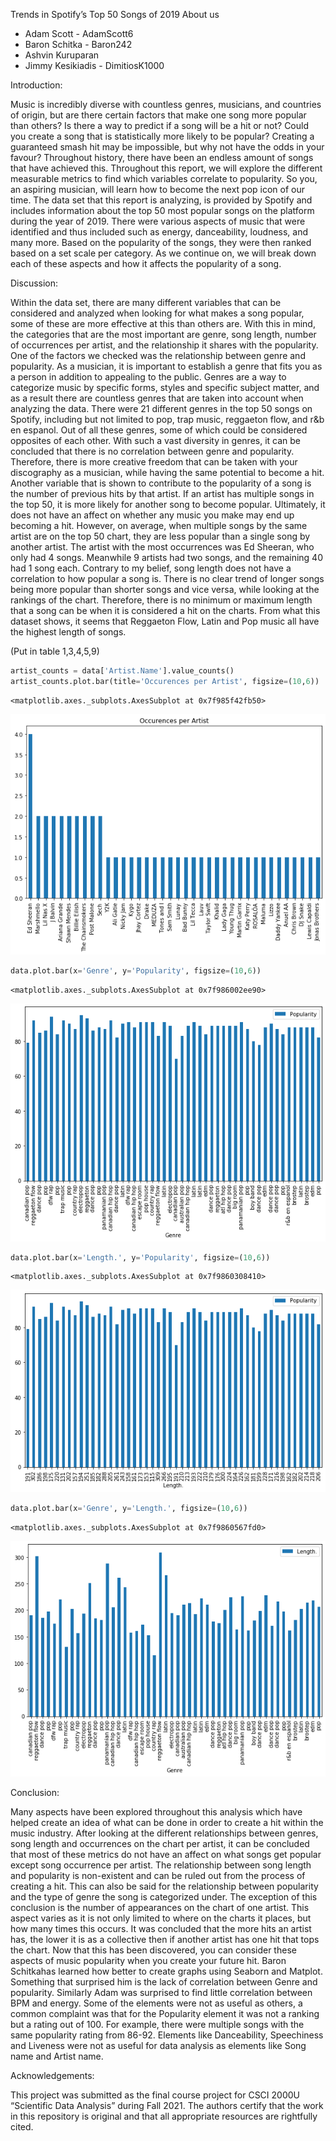 Trends in Spotify’s Top 50 Songs of 2019 
About us
- Adam Scott - AdamScott6
- Baron Schitka - Baron242
- Ashvin Kuruparan
- Jimmy Kesikiadis - DimitiosK1000

Introduction:

Music is incredibly diverse with countless genres, musicians, and countries of origin, but are there certain factors that make one song more popular than others? Is there a way to predict if a song will be a hit or not? Could you create a song that is statistically more likely to be popular? Creating a guaranteed smash hit may be impossible, but why not have the odds in your favour? Throughout history, there have been an endless amount of songs that have achieved this. Throughout this report, we will explore the different measurable metrics to find which variables correlate to popularity. So you, an aspiring musician, will learn how to become the next pop icon of our time. The data set that this report is analyzing, is provided by Spotify and includes information about the top 50 most popular songs on the platform during the year of 2019. There were various aspects of music that were identified and thus included such as energy, danceability, loudness, and many more. Based on the popularity of the songs, they were then ranked based on a set scale per category. As we continue on, we will break down each of these aspects and how it affects the popularity of a song. 


Discussion:

Within the data set, there are many different variables that can be considered and analyzed when looking for what makes a song popular, some of these are more effective at this than others are. With this in mind, the categories that are the most important are genre, song length, number of occurrences per artist, and the relationship it shares with the popularity. One of the factors we checked was the relationship between genre and popularity. As a musician, it is important to establish a genre that fits you as a person in addition to appealing to the public. Genres are a way to categorize music by specific forms, styles and specific subject matter, and as a result there are countless genres that are taken into account when analyzing the data. There were 21 different genres in the top 50 songs on Spotify, including but not limited to pop, trap music, reggaeton flow, and r&b en espanol. Out of all these genres, some of which could be considered opposites of each other. With such a vast diversity in genres, it can be concluded that there is no correlation between genre and popularity. Therefore, there is more creative freedom that can be taken with your discography as a musician, while having the same potential to become a hit. Another variable that is shown to contribute to the popularity of a song is the number of previous hits by that artist. If an artist has multiple songs in the top 50, it is more likely for another song to become popular. Ultimately, it does not have an affect on whether any music you make may end up becoming a hit. However, on average, when multiple songs by the same artist are on the top 50 chart, they are less popular than a single song by another artist. The artist with the most occurrences was Ed Sheeran, who only had 4 songs. Meanwhile 9 artists had two songs, and the remaining 40 had 1 song each. Contrary to my belief, song length does not have a correlation to how popular a song is. There is no clear trend of longer songs being more popular than shorter songs and vice versa, while looking at the rankings of the chart. Therefore, there is no minimum or maximum length that a song can be when it is considered a hit on the charts. From what this dataset shows, it seems that Reggaeton Flow, Latin and Pop music all have the highest length of songs.

(Put in table 1,3,4,5,9)


```python
artist_counts = data['Artist.Name'].value_counts()
artist_counts.plot.bar(title='Occurences per Artist', figsize=(10,6))
```




    <matplotlib.axes._subplots.AxesSubplot at 0x7f985f42fb50>




![png](output_1_1.png)



```python
data.plot.bar(x='Genre', y='Popularity', figsize=(10,6))
```




    <matplotlib.axes._subplots.AxesSubplot at 0x7f986002ee90>




![png](output_2_1.png)



```python
data.plot.bar(x='Length.', y='Popularity', figsize=(10,6))
```




    <matplotlib.axes._subplots.AxesSubplot at 0x7f9860308410>




![png](output_3_1.png)



```python
data.plot.bar(x='Genre', y='Length.', figsize=(10,6))
```




    <matplotlib.axes._subplots.AxesSubplot at 0x7f9860567fd0>




![png](output_4_1.png)


Conclusion:

Many aspects have been explored throughout this analysis which have helped create an idea of what can be done in order to create a hit within the music industry. After looking at the different relationships between genres, song length and occurrences on the chart per artist, it can be concluded that most of these metrics do not have an affect on what songs get popular except song occurrence per artist. The relationship between song length and popularity is non-existent and can be ruled out from the process of creating a hit. This can also be said for the relationship between popularity and the type of genre the song is categorized under. The exception of this conclusion is the number of appearances on the chart of one artist. This aspect varies as it is not only limited to where on the charts it places, but how many times this occurs. It was concluded that the more hits an artist has, the lower it is as a collective then if another artist has one hit that tops the chart. Now that this has been discovered, you can consider these aspects of music popularity when you create your future hit. Baron Schitkahas learned how better to create graphs using Seaborn and Matplot. Something that surprised him is the lack of correlation between Genre and popularity. Similarly Adam was surprised to find little correlation between BPM and energy. Some of the elements were not as useful as others, a common complaint was that for the Popularity element it was not a ranking but a rating out of 100. For example, there were multiple songs with the same popularity rating from 86-92. Elements like Danceability, Speechiness and Liveness were not as useful for data analysis as elements like Song name and Artist name.


Acknowledgements:

This project was submitted as the final course project for CSCI 2000U “Scientific Data Analysis” during Fall 2021. The authors certify that the work in this repository is original and that all appropriate resources are rightfully cited.


```python

```

